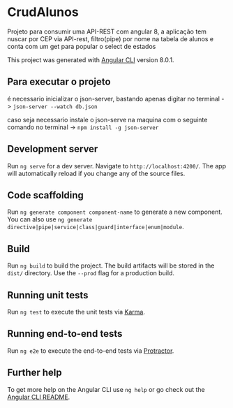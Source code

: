 # CrudAlunos
Projeto para consumir uma API-REST com angular 8, a aplicação tem nuscar por CEP via API-rest, filtro(pipe) por nome na tabela de alunos e conta com um get para popular o select de estados

This project was generated with [Angular CLI](https://github.com/angular/angular-cli) version 8.0.1.

## Para executar o projeto

é necessario inicializar o json-server, bastando apenas digitar no terminal -> `json-server --watch db.json`

caso seja necessario instale o json-serve na maquina com o seguinte comando no terminal -> `npm install -g json-server`

## Development server

Run `ng serve` for a dev server. Navigate to `http://localhost:4200/`. The app will automatically reload if you change any of the source files.

## Code scaffolding

Run `ng generate component component-name` to generate a new component. You can also use `ng generate directive|pipe|service|class|guard|interface|enum|module`.

## Build

Run `ng build` to build the project. The build artifacts will be stored in the `dist/` directory. Use the `--prod` flag for a production build.

## Running unit tests

Run `ng test` to execute the unit tests via [Karma](https://karma-runner.github.io).

## Running end-to-end tests

Run `ng e2e` to execute the end-to-end tests via [Protractor](http://www.protractortest.org/).

## Further help

To get more help on the Angular CLI use `ng help` or go check out the [Angular CLI README](https://github.com/angular/angular-cli/blob/master/README.md).
